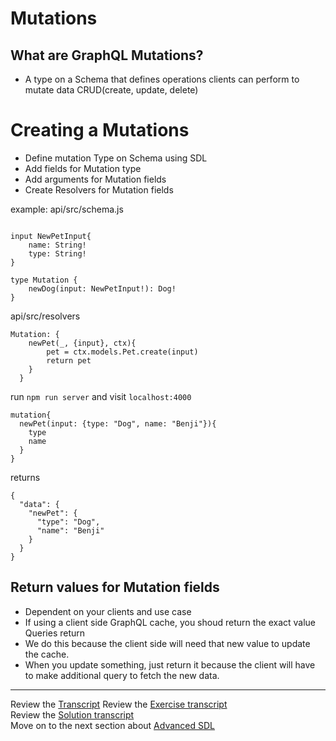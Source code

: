 # Mutations

## What are GraphQL Mutations?

- A type on a Schema that defines operations clients can perform to mutate data CRUD(create, update, delete)

# Creating a Mutations
- Define mutation Type on Schema using SDL
- Add fields for Mutation type
- Add arguments for Mutation fields
- Create Resolvers for Mutation fields

example:
api/src/schema.js
```

input NewPetInput{
    name: String!
    type: String!
}

type Mutation {
    newDog(input: NewPetInput!): Dog!
}
```

api/src/resolvers
```
Mutation: {
    newPet(_, {input}, ctx){
        pet = ctx.models.Pet.create(input)
        return pet
    }
  }
```
run ```npm run server``` and visit ```localhost:4000```
```
mutation{
  newPet(input: {type: "Dog", name: "Benji"}){
    type
    name
  }
}
```
returns
```
{
  "data": {
    "newPet": {
      "type": "Dog",
      "name": "Benji"
    }
  }
}
```

## Return values for Mutation fields
- Dependent on your clients and use case
- If using a client side GraphQL cache, you shoud return the exact value Queries return
- We do this because the client side will need that new value to update the cache. 
- When you update something, just return it because the client will have to make additional query to fetch the new data. 
  
---
Review the [Transcript](../05-transcripts/13-mutation-type.txt)
Review the [Exercise transcript](../05-transcripts/13-mutation-exercise.txt)  
Review the [Solution transcript](../05-transcripts/13-mutation-solution.txt)  
Move on to the next section about [Advanced SDL](../04-Advanced-SDL/00-enums.md)